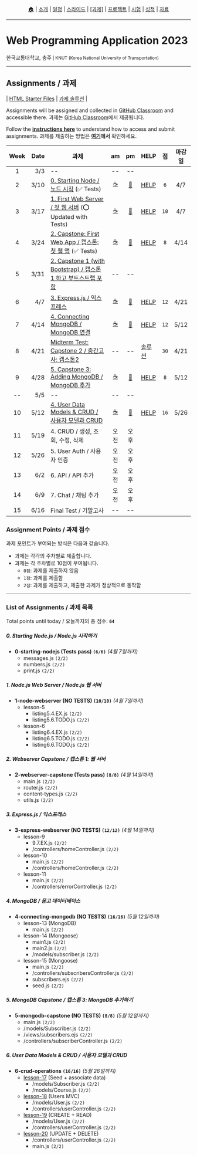 <p id="menu" align="center">
  <a href="https://ut-nodejs.github.io" title="Home">🏠</a> |
  <a href="about.html" title="About">소개</a> |
  <a href="/schedule.html" title="Schedule">일정</a> |
  <a href="/slides.html" title="Slides">스라이드</a> |
  <a href="/assignments.html" title="Assignments"><u>[과제]</u></a> |
  <a href="/project.html" title="Project">프로젝트</a> |
  <a href="/tests.html" title="Tests">시험</a> |
  <a href="/grading.html" title="Grading">성적</a> |
  <a href="/resources.html" title="Resources">자료</a>
  <!-- <a href="https://pollev.com/aarons007" title="PollEverywhere">설문↗️</a> -->
</p>

---

# Web Programming Application 2023

<p>한국교통대학교, 충주<small> | KNUT (Korea National University of Transportation)</small></p>

---

## Assignments / 과제

| [HTML Starter Files](https://github.com/ut-nodejs/html-starter-files) | [과제 솔루션](https://github.com/ut-nodejs/assignment-solutions) |

Assignments will be assigned and collected in [GitHub Classroom](https://github.com/ut-nodejs) and accessible there. 과제는 [GitHub Classroom](https://github.com/ut-nodejs)에서 제공됩니다.

Follow the **[instructions here](/instructions.html)** to understand how to access and submit assignments. 과제를 제출하는 방법은 **[여기](/instructions.html)에서** 확인하세요.

<!-- | GitHub Classroom (과제) | [오전](https://classroom.github.com/classrooms/126310482-2023sp-259122-1-am) | [오후](https://classroom.github.com/classrooms/126310482-2023sp-259122-2-pm) -->

| Week | Date | 과제                                                                                                                |                      am                       |                      pm                       | HELP                                                        |  점  | 마감일 |
| :--: | ---: | ------------------------------------------------------------------------------------------------------------------- | :-------------------------------------------: | :-------------------------------------------: | ----------------------------------------------------------- | :--: | :----: |
|  1   |  3/3 | --                                                                                                                  |                      --                       |                      --                       |                                                             |
|  2   | 3/10 | [0. Starting Node / 노드 시작](https://github.com/ut-nodejs/0-starting-nodejs) (✅ Tests)                           | [☕](https://classroom.github.com/a/ufXcgZ68) | [🍔](https://classroom.github.com/a/YeQuxwK6) | [HELP](https://github.com/orgs/ut-nodejs/discussions/1)     | `6`  |  4/7   |
|  3   | 3/17 | [1. First Web Server / 첫 웹 서버](https://github.com/ut-nodejs/1-node-webserver-start) (⭕ Updated with Tests)     | [☕](https://classroom.github.com/a/poWHzDMH) | [🍔](https://classroom.github.com/a/Fyol0_-I) | [HELP](https://github.com/orgs/ut-nodejs/discussions/2)     | `10` |  4/7   |
|  4   | 3/24 | [2. Capstone: First Web App / 캡스톤: 첫 웹 앱](https://github.com/ut-nodejs/2-webserver-capstone) (✅ Tests)       | [☕](https://classroom.github.com/a/TJpdR0C3) | [🍔](https://classroom.github.com/a/F4nLnLQw) | [HELP](https://github.com/orgs/ut-nodejs/discussions/3)     | `8`  |  4/14  |
|  5   | 3/31 | [2. Capstone 1 (with Bootstrap) / 캡스톤 1 하고 부트스트랩 포함](https://github.com/ut-nodejs/3-bootstrap-practice) |                      --                       |                      --                       |                                                             |      |        |
|  6   |  4/7 | [3. Express.js / 익스프레스](https://github.com/ut-nodejs/3-express-webserver)                                      | [☕](https://classroom.github.com/a/rmcCIOLs) | [🍔](https://classroom.github.com/a/PS97F3y2) | [HELP](https://github.com/orgs/ut-nodejs/discussions/4)     | `12` |  4/21  |
|  7   | 4/14 | [4. Connecting MongoDB / MongoDB 연결](https://github.com/ut-nodejs/4-connecting-mongodb)                           | [☕](https://classroom.github.com/a/WlIOQuYe) | [🍔](https://classroom.github.com/a/HW6fxILP) | [HELP](https://github.com/orgs/ut-nodejs/discussions/5)     | `12` |  5/12  |
|  8   | 4/21 | [Midterm Test: Capstone 2 / 중간고사: 캡스톤2](https://github.com/ut-nodejs/midterm-test)                           |                      --                       |                      --                       | [솔루션](https://github.com/ut-nodejs/assignment-solutions) | `30` |  4/21  |
|  9   | 4/28 | [5. Capstone 3: Adding MongoDB / MongoDB 추가](https://github.com/ut-nodejs/5-mongodb-capstone)                     | [☕](https://classroom.github.com/a/v0fVqeZI) | [🍔](https://classroom.github.com/a/wX75l5Lj) | [HELP](https://github.com/orgs/ut-nodejs/discussions/6)     | `8`  |  5/12  |
|  --  |  5/5 | --                                                                                                                  |                      --                       |                      --                       |                                                             |      |        |
|  10  | 5/12 | [4. User Data Models & CRUD / 사용자 모델과 CRUD](https://github.com/ut-nodejs/6-crud-operations)                   | [☕](https://classroom.github.com/a/is-vbBM_) | [🍔](https://classroom.github.com/a/Q0S0uHH3) | [HELP](https://github.com/orgs/ut-nodejs/discussions/7)     | `16` |  5/26  |
|  11  | 5/19 | 4. CRUD / 생성, 조회, 수정, 삭제                                                                                    |                     오전                      |                     오후                      |                                                             |
|  12  | 5/26 | 5. User Auth / 사용자 인증                                                                                          |                     오전                      |                     오후                      |
|  13  |  6/2 | 6. API / API 추가                                                                                                   |                     오전                      |                     오후                      |
|  14  |  6/9 | 7. Chat / 채팅 추가                                                                                                 |                     오전                      |                     오후                      |
|  15  | 6/16 | Final Test / 기말고사                                                                                               |                      --                       |                      --                       |

### Assignment Points / 과제 점수

과제 포인트가 부여되는 방식은 다음과 같습니다.

- 과제는 각각의 주차별로 제출합니다.
- 과제는 각 주차별로 10점이 부여됩니다.
  - `0점`: 과제를 제출하지 않음
  - `1점`: 과제를 제출함
  - `2점`: 과제를 제출하고, 제출한 과제가 정상적으로 동작함

---

### List of Assignments / 과제 목록

Total points until today / 오늘까지의 총 점수: **`64`**

##### 0. Starting Node.js / Node.js 시작하기

- **0-starting-nodejs (Tests pass) `(6/6)`** _(4월 7일까지)_
  - messages.js `(2/2)`
  - numbers.js `(2/2)`
  - print.js `(2/2)`

##### 1. Node.js Web Server / Node.js 웹 서버

- **1-node-webserver (NO TESTS) `(10/10)`** _(4월 7일까지)_
  - lesson-5
    - listing5.4.EX.js `(2/2)`
    - listing5.6.TODO.js `(2/2)`
  - lesson-6
    - listing6.4.EX.js `(2/2)`
    - listing6.5.TODO.js `(2/2)`
    - listing6.6.TODO.js `(2/2)`

##### 2. Webserver Capstone / 캡스톤 1: 웹 서버

- **2-webserver-capstone (Tests pass) `(8/8)`** _(4월 14일까지)_
  - main.js `(2/2)`
  - router.js `(2/2)`
  - content-types.js `(2/2)`
  - utils.js `(2/2)`

##### 3. Express.js / 익스프레스

- **3-express-webserver (NO TESTS) `(12/12)`** _(4월 14일까지)_
  - lesson-9
    - 9.7.EX.js `(2/2)`
    - /controllers/homeController.js `(2/2)`
  - lesson-10
    - main.js `(2/2)`
    - /controllers/homeController.js `(2/2)`
  - lesson-11
    - main.js `(2/2)`
    - /controllers/errorController.js `(2/2)`

##### 4. MongoDB / 몽고 데이터베이스

- **4-connecting-mongodb (NO TESTS) `(16/16)`** _(5월 12일까지)_
  - lesson-13 (MongoDB)
    - main.js `(2/2)`
  - lesson-14 (Mongoose)
    - main1.js `(2/2)`
    - main2.js `(2/2)`
    - /models/subscriber.js `(2/2)`
  - lesson-15 (Mongoose)
    - main.js `(2/2)`
    - /controllers/subscribersController.js `(2/2)`
    - subscribers.ejs `(2/2)`
    - seed.js `(2/2)`

##### 5. MongoDB Capstone / 캡스톤 3: MongoDB 추가하기

- **5-mongodb-capstone (NO TESTS) `(8/8)`** _(5월 12일까지)_
  - main.js `(2/2)`
  - /models/Subscriber.js `(2/2)`
  - /views/subscribers.ejs `(2/2)`
  - /controllers/subscriberController.js `(2/2)`

##### 6. User Data Models & CRUD / 사용자 모델과 CRUD

- **6-crud-operations `(16/16)`** _(5월 26일까지)_
  - [lesson-17](./lesson-17) (Seed + associate data)
    - /models/Subscriber.js `(2/2)`
    - /models/Course.js `(2/2)`
  - [lesson-18](./lesson-18) (Users MVC)
    - /models/User.js `(2/2)`
    - /controllers/userController.js `(2/2)`
  - [lesson-19](./lesson-19) (CREATE + READ)
    - /models/User.js `(2/2)`
    - /controllers/userController.js `(2/2)`
  - [lesson-20](./lesson-20) (UPDATE + DELETE)
    - /controllers/userController.js `(2/2)`
    - main.js `(2/2)`
